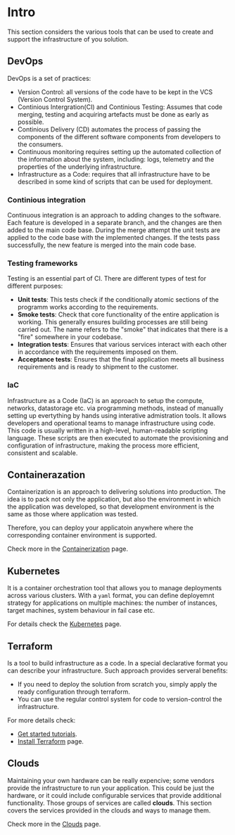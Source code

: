# Intro

This section considers the various tools that can be used to create and support the infrastructure of you solution.

## DevOps

DevOps is a set of practices:

- Version Control: all versions of the code have to be kept in the VCS (Version Control System).
- Continious Intergration(CI) and Continious Testing: Assumes that code merging, testing and acquiring artefacts must be done as early as possible.
- Continious Delivery (CD) automates the process of passing the components of the different software components from developers to the consumers.
- Continuous monitoring requires setting up the automated collection of the information about the system, including: logs, telemetry and the properties of the underlying infrastructure.
- Infrastructure as a Code: requires that all infrastructure have to be described in some kind of scripts that can be used for deployment.

### Continious integration

Continuous integration is an approach to adding changes to the software. Each feature is developed in a separate branch, and the changes are then added to the main code base. During the merge attempt the unit tests are applied to the code base with the implemented changes. If the tests pass successfully, the new feature is merged into the main code base.

### Testing frameworks

Testing is an essential part of CI. There are different types of test for different purposes:

- **Unit tests**: This tests check if the conditionally atomic sections of the programm works according to the requirements.
- **Smoke tests**: Check that core functionality of the entire application is working. This generally ensures building processes are still being carried out. The name refers to the "smoke" that indicates that there is a "fire" somewhere in your codebase.
- **Integration tests**: Ensures that various services interact with each other in accordance with the requirements imposed on them.
- **Acceptance tests**: Ensures that the final application meets all business requirements and is ready to shipment to the customer.

### IaC

Infrastructure as a Code (IaC) is an approach to setup the compute, networks, datastorage etc. via programming methods, instead of manually setting up evertything by hands  using interative admistration tools. It allows developers and operational teams to manage infrastructure using code. This code is usually written in a high-level, human-readable scripting language. These scripts are then executed to automate the provisioning and configuration of infrastructure, making the process more efficient, consistent and scalable. 

## Containerazation

Containerization is an approach to delivering solutions into production. The idea is to pack not only the application, but also the environment in which the application was developed, so that development environment is the same as those where application was tested.

Therefore, you can deploy your applicatoin anywhere where the corresponding container environment is supported.

Check more in the [Containerization](containerization.md) page.

## Kubernetes

It is a container orchestration tool that allows you to manage deployments across various clusters. With a `yaml` format, you can define deployemnt strategy for applications on multiple machines: the number of instances, target machines, system behaviour in fail case etc.

For details check the [Kubernetes](kubernetes.ipynb) page.

## Terraform

Is a tool to build infrastructure as a code. In a special declarative format you can describe your infrastructure. Such approach provides serveral benefits:

- If you need to deploy the solution from scratch you, simply apply the ready configuration through terraform.
- You can use the regular control system for code to version-control the infrastructure.

For more details check:

- [Get started tutorials](https://developer.hashicorp.com/terraform/tutorials/docker-get-started/infrastructure-as-code).
- [Install Terraform](https://developer.hashicorp.com/terraform/tutorials/docker-get-started/install-cli) page.

## Clouds

Maintaining your own hardware can be really expencive; some vendors provide the infrastructure to run your application. This could be just the hardware, or it could include configurable services that provide additional functionality. Those groups of services are called **clouds**. This section covers the services provided in the clouds and ways to manage them. 

Check more in the [Clouds](clouds.md) page.
